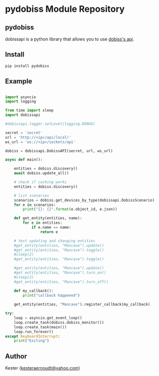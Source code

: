 pydobiss Module Repository
==========================

## pydobiss

dobissapi is a python library that allows you to use [dobiss's api](http://support.dobiss.com/books/nl-dobiss-nxt/page/developer-api).


## Install

```bash
pip install pydobiss
```

## Example

```python

import asyncio
import logging

from time import sleep
import dobissapi

#dobissapi.logger.setLevel(logging.DEBUG)

secret = 'secret'
url = 'http://<ip>/api/local/'
ws_url = 'ws://<ip>/sockets/api'

dobiss = dobissapi.DobissAPI(secret, url, ws_url)

async def main():

	entities = dobiss.discovery()
	await dobiss.update_all()

	# check if caching works
	entities = dobiss.discovery()

	# list scenarios
	scenarios = dobiss.get_devices_by_type(dobissapi.DobissScenario)
	for e in scenarios:
		print("{}: {}".format(e.object_id, e.json))

	def get_entity(entities, name):
		for e in entities:
			if e.name == name:
				return e

	# test updating and changing entities
	#get_entity(entities, "Mancave").update()
	#get_entity(entities, "Mancave").toggle()
	#sleep(2)
	#get_entity(entities, "Mancave").toggle()

	#get_entity(entities, "Mancave").update()
	#get_entity(entities, "Mancave").turn_on()
	#sleep(2)
	#get_entity(entities, "Mancave").turn_off()

	def my_callback():
		print("callback happened")
	
	get_entity(entities, "Mancave").register_callback(my_callback)

try:
	loop = asyncio.get_event_loop()
	loop.create_task(dobiss.dobiss_monitor())
	loop.create_task(main())
	loop.run_forever()
except KeyboardInterrupt:
	print("Exiting")
```

## Author

Kester (kesteraernoudt@yahoo.com)

